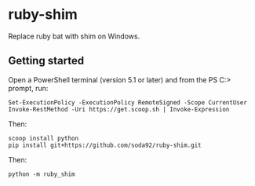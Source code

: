 # ruby-shim

Replace ruby bat with shim on Windows.


## Getting started

Open a PowerShell terminal (version 5.1 or later) and from the PS C:\> prompt, run:
```
Set-ExecutionPolicy -ExecutionPolicy RemoteSigned -Scope CurrentUser
Invoke-RestMethod -Uri https://get.scoop.sh | Invoke-Expression
```

Then:
```
scoop install python
pip install git+https://github.com/soda92/ruby-shim.git
```

Then:
```
python -m ruby_shim
```
